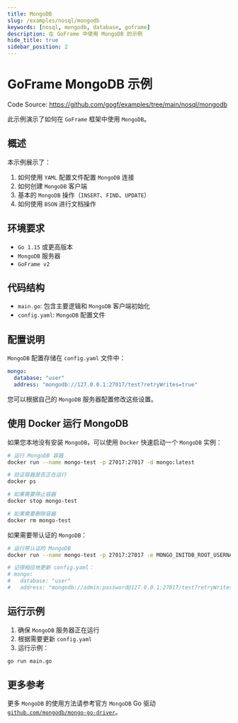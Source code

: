 ```yaml
---
title: MongoDB
slug: /examples/nosql/mongodb
keywords: [nosql, mongodb, database, goframe]
description: 在 GoFrame 中使用 MongoDB 的示例
hide_title: true
sidebar_position: 2
---
```


# GoFrame MongoDB 示例

Code Source: https://github.com/gogf/examples/tree/main/nosql/mongodb


此示例演示了如何在 `GoFrame` 框架中使用 `MongoDB`。

## 概述

本示例展示了：
1. 如何使用 `YAML` 配置文件配置 `MongoDB` 连接
2. 如何创建 `MongoDB` 客户端
3. 基本的 `MongoDB` 操作（`INSERT`、`FIND`、`UPDATE`）
4. 如何使用 `BSON` 进行文档操作

## 环境要求

- `Go 1.15` 或更高版本
- `MongoDB` 服务器
- `GoFrame v2`

## 代码结构

- `main.go`: 包含主要逻辑和 `MongoDB` 客户端初始化
- `config.yaml`: `MongoDB` 配置文件


## 配置说明

`MongoDB` 配置存储在 `config.yaml` 文件中：

```yaml
mongo:
  database: "user"
  address: "mongodb://127.0.0.1:27017/test?retryWrites=true"
```

您可以根据自己的 `MongoDB` 服务器配置修改这些设置。

## 使用 Docker 运行 MongoDB

如果您本地没有安装 `MongoDB`，可以使用 `Docker` 快速启动一个 `MongoDB` 实例：

```bash
# 运行 MongoDB 容器
docker run --name mongo-test -p 27017:27017 -d mongo:latest

# 验证容器是否正在运行
docker ps

# 如果需要停止容器
docker stop mongo-test

# 如果需要删除容器
docker rm mongo-test
```

如果需要带认证的 `MongoDB`：

```bash
# 运行带认证的 MongoDB
docker run --name mongo-test -p 27017:27017 -e MONGO_INITDB_ROOT_USERNAME=admin -e MONGO_INITDB_ROOT_PASSWORD=password -d mongo:latest

# 记得相应地更新 config.yaml：
# mongo:
#   database: "user"
#   address: "mongodb://admin:password@127.0.0.1:27017/test?retryWrites=true"
```

## 运行示例

1. 确保 `MongoDB` 服务器正在运行
2. 根据需要更新 `config.yaml`
3. 运行示例：

```bash
go run main.go
```




## 更多参考

更多 `MongoDB` 的使用方法请参考官方 `MongoDB` Go 驱动 [`github.com/mongodb/mongo-go-driver`](https://github.com/mongodb/mongo-go-driver)。

